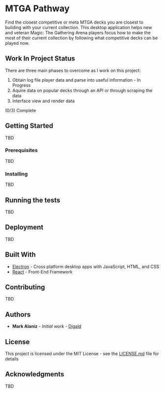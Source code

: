 # MTGA Pathway

Find the closest competitive or meta MTGA decks you are closest to building with your current collection. This desktop application helps new and veteran Magic: The Gathering Arena players focus how to make the most of their current collection by following what competitive decks can be played now.

## Work In Project Status
There are three main phases to overcome as I work on this project:

1) Obtain log file player data and parse into useful information - In Progress
2) Aquire data on popular decks through an API or through scraping the data
3) Interface view and render data

(0/3) Complete


## Getting Started

TBD

### Prerequisites

TBD

### Installing

TBD

## Running the tests

TBD

## Deployment

TBD

## Built With

* [Electron](https://electronjs.org/docs) - Cross platform desktop apps with JavaScript, HTML, and CSS
* [React](https://reactjs.org/docs/getting-started.html) - Front-End Framework

## Contributing

TBD

## Authors

* **Mark Alaniz** - *Initial work* - [Digald](https://github.com/Digald)

## License

This project is licensed under the MIT License - see the [LICENSE.md](LICENSE.md) file for details

## Acknowledgments

TBD

